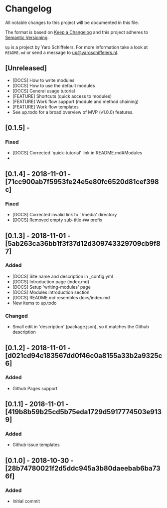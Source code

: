 # Changelog
All notable changes to this project will be documented in this file.

The format is based on [Keep a Changelog](http://keepachangelog.com/en/1.0.0/)
and this project adheres to [Semantic Versioning](http://semver.org/spec/v2.0.0.html).

```Up``` is a project by Yaro Schiffelers. For more information take a look at ```README.md``` or send a message to <up@yaroschiffelers.nl>.

## [Unreleased]
- [DOCS] How to write modules 
- [DOCS] How to use the default modules 
- [DOCS] General usage tutorial 
- [FEATURE] Shortcuts (quick access to modules)
- [FEATURE] Work flow support (module and method chaining)
- [FEATURE] Work flow templates 
- See up.todo for a broad overview of MVP (v1.0.0) features. 

## [0.1.5] - 
### Fixed 
- [DOCS] Corrected 'quick-tutorial' link in README.md#Modules
- 

## [0.1.4] - 2018-11-01 - [71cc900ab7f5953fe24e5e80fc6520d81cef398c]
### Fixed 
- [DOCS] Corrected invalid link to './media' directory
- [DOCS] Removed empty sub-title ```###``` prefix

## [0.1.3] - 2018-11-01 - [5ab263ca36bb1f3f37d12d309743329709cb9f87]
### Added 
- [DOCS] Site name and description in _config.yml
- [DOCS] Introduction page (index.md) 
- [DOCS] Setup 'writing-modules' page 
- [DOCS] Modules introduction section 
- [DOCS] README.md resembles docs/index.md 
- New items to up.todo  

### Changed 
- Small edit in 'description' (package.json), so it matches the Github description

## [0.1.2] - 2018-11-01 - [d021cd94c183567dd0f46c0a8155a33b2a9325c6]
### Added 
- Github Pages support 

## [0.1.1] - 2018-11-01 - [419b8b59b25cd5b75eda1729d5917774503e9139]
### Added 
- Github issue templates

## [0.1.0] - 2018-10-30 - [28b74780021f2d5ddc945a3b80daeebab6ba736f]
### Added 
- Initial commit
